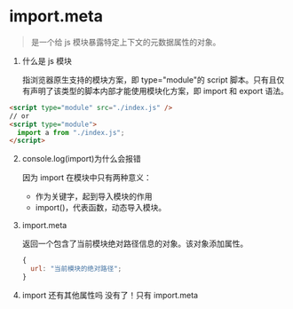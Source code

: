 # import.meta

> 是一个给 js 模块暴露特定上下文的元数据属性的对象。

1. 什么是 js 模块

   指浏览器原生支持的模块方案，即 type="module"的 script 脚本。只有且仅有声明了该类型的脚本内部才能使用模块化方案，即 import 和 export 语法。

```html
<script type="module" src="./index.js" />
// or
<script type="module">
  import a from "./index.js";
</script>
```

2. console.log(import)为什么会报错

   因为 import 在模块中只有两种意义：

   - 作为关键字，起到导入模块的作用
   - import()，代表函数，动态导入模块。

3. import.meta

   返回一个包含了当前模块绝对路径信息的对象。该对象添加属性。

   ```js
   {
     url: "当前模块的绝对路径";
   }
   ```

4. import 还有其他属性吗
   没有了！只有 import.meta
